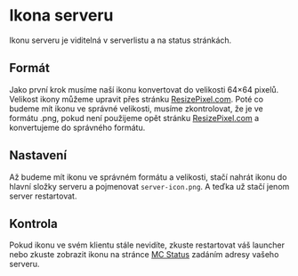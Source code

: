 # Ikona serveru

Ikonu serveru je viditelná v serverlistu a na status stránkách.
## Formát
Jako první krok musíme naší ikonu konvertovat do velikosti 64×64 pixelů. Velikost ikony můžeme upravit přes stránku [ResizePixel.com](https://www.resizepixel.com/). Poté co budeme mít ikonu ve správné velikosti, musíme zkontrolovat, že je ve formátu .png, pokud není použijeme opět stránku [ResizePixel.com](https://www.resizepixel.com/) a konvertujeme do správného formátu.

## Nastavení
Až budeme mít ikonu ve správném formátu a velikosti, stačí nahrát ikonu do hlavní složky serveru a pojmenovat `server-icon.png`. A teďka už stačí jenom server restartovat. 

## Kontrola
Pokud ikonu ve svém klientu stále nevidíte, zkuste restartovat váš launcher nebo zkuste zobrazit ikonu na stránce [MC Status](https://mcsrvstat.us/) zadáním adresy vašeho serveru.
